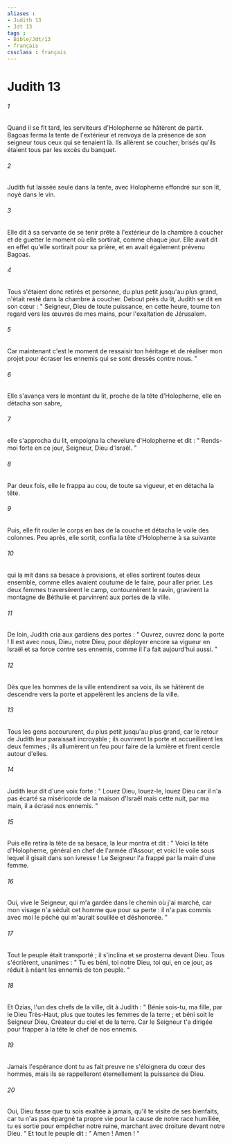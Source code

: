 ```yaml
---
aliases : 
- Judith 13
- Jdt 13
tags : 
- Bible/Jdt/13
- français
cssclass : français
---
```


# Judith 13

###### 1
Quand il se fit tard, les serviteurs d'Holopherne se hâtèrent de partir. Bagoas ferma la tente de l'extérieur et renvoya de la présence de son seigneur tous ceux qui se tenaient là. Ils allèrent se coucher, brisés qu'ils étaient tous par les excès du banquet.
###### 2
Judith fut laissée seule dans la tente, avec Holopherne effondré sur son lit, noyé dans le vin.
###### 3
Elle dit à sa servante de se tenir prête à l'extérieur de la chambre à coucher et de guetter le moment où elle sortirait, comme chaque jour. Elle avait dit en effet qu'elle sortirait pour sa prière, et en avait également prévenu Bagoas.
###### 4
Tous s'étaient donc retirés et personne, du plus petit jusqu'au plus grand, n'était resté dans la chambre à coucher.
Debout près du lit, Judith se dit en son cœur : " Seigneur, Dieu de toute puissance, en cette heure, tourne ton regard vers les œuvres de mes mains, pour l'exaltation de Jérusalem.
###### 5
Car maintenant c'est le moment de ressaisir ton héritage et de réaliser mon projet pour écraser les ennemis qui se sont dressés contre nous. "
###### 6
Elle s'avança vers le montant du lit, proche de la tête d'Holopherne, elle en détacha son sabre,
###### 7
elle s'approcha du lit, empoigna la chevelure d'Holopherne et dit : " Rends-moi forte en ce jour, Seigneur, Dieu d'Israël. "
###### 8
Par deux fois, elle le frappa au cou, de toute sa vigueur, et en détacha la tête.
###### 9
Puis, elle fit rouler le corps en bas de la couche et détacha le voile des colonnes. Peu après, elle sortit, confia la tête d'Holopherne à sa suivante
###### 10
qui la mit dans sa besace à provisions, et elles sortirent toutes deux ensemble, comme elles avaient coutume de le faire, pour aller prier.
Les deux femmes traversèrent le camp, contournèrent le ravin, gravirent la montagne de Béthulie et parvinrent aux portes de la ville.
###### 11
De loin, Judith cria aux gardiens des portes : " Ouvrez, ouvrez donc la porte ! Il est avec nous, Dieu, notre Dieu, pour déployer encore sa vigueur en Israël et sa force contre ses ennemis, comme il l'a fait aujourd'hui aussi. "
###### 12
Dès que les hommes de la ville entendirent sa voix, ils se hâtèrent de descendre vers la porte et appelèrent les anciens de la ville.
###### 13
Tous les gens accoururent, du plus petit jusqu'au plus grand, car le retour de Judith leur paraissait incroyable ; ils ouvrirent la porte et accueillirent les deux femmes ; ils allumèrent un feu pour faire de la lumière et firent cercle autour d'elles.
###### 14
Judith leur dit d'une voix forte :
" Louez Dieu, louez-le,
louez Dieu car il n'a pas écarté sa miséricorde
de la maison d'Israël
mais cette nuit, par ma main,
il a écrasé nos ennemis. "
###### 15
Puis elle retira la tête de sa besace, la leur montra et dit : " Voici la tête d'Holopherne, général en chef de l'armée d'Assour, et voici le voile sous lequel il gisait dans son ivresse ! Le Seigneur l'a frappé par la main d'une femme.
###### 16
Oui, vive le Seigneur, qui m'a gardée dans le chemin où j'ai marché, car mon visage n'a séduit cet homme que pour sa perte : il n'a pas commis avec moi le péché qui m'aurait souillée et déshonorée. "
###### 17
Tout le peuple était transporté ; il s'inclina et se prosterna devant Dieu. Tous s'écrièrent, unanimes :
" Tu es béni, toi notre Dieu,
toi qui, en ce jour, as réduit à néant
les ennemis de ton peuple. "
###### 18
Et Ozias, l'un des chefs de la ville, dit à Judith :
" Bénie sois-tu, ma fille, par le Dieu Très-Haut,
plus que toutes les femmes de la terre ;
et béni soit le Seigneur Dieu,
Créateur du ciel et de la terre.
Car le Seigneur t'a dirigée
pour frapper à la tête le chef de nos ennemis.
###### 19
Jamais l'espérance dont tu as fait preuve
ne s'éloignera du cœur des hommes,
mais ils se rappelleront éternellement
la puissance de Dieu.
###### 20
Oui, Dieu fasse que tu sois exaltée à jamais,
qu'il te visite de ses bienfaits,
car tu n'as pas épargné ta propre vie
pour la cause de notre race humiliée,
tu es sortie pour empêcher notre ruine,
marchant avec droiture devant notre Dieu. "
Et tout le peuple dit : " Amen ! Amen ! "

